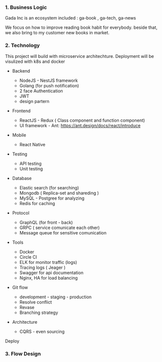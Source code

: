 ### 1. Business Logic

Gada Inc is an ecosystem included : ga-book , ga-tech, ga-news

We focus on how to improve reading book habit for everybody. beside that, we also bring to my customer new books in market. 


### 2. Technology

This project will build with microservice architechture. Deployment will be visulized with k8s and docker

- Backend
    - NodeJS - NestJS framework
    - Golang (for push notification)
    - 2 face Authentication
    - JWT
    - design partern

- Frontend
    - ReactJS - Redux ( Class component and function component)
    - UI framework - Ant: https://ant.design/docs/react/introduce

- Mobile
    - React Native

- Testing
    - API testing
    - Unit testing

- Database
    - Elastic search (for searching)
    - Mongodb ( Replica-set and shareding )
    - MySQL - Postgree for analyzing
    - Redis for caching

- Protocol
    - GraphQL (for front - back)
    - GRPC ( service comunicate each other)
    - Message queue for sensitive comunication

- Tools
    - Docker
    - Circle CI
    - ELK for monitor traffic (logs)
    - Tracing logs ( Jeager )
    - Swagger for api documentation
    - Nginx, HA for load balancing

- Git flow
    - development - staging - production
    - Resolve conflict
    - Revase
    - Branching strategy

- Architecture
    - CQRS - even sourcing

Deploy
### 3. Flow Design



